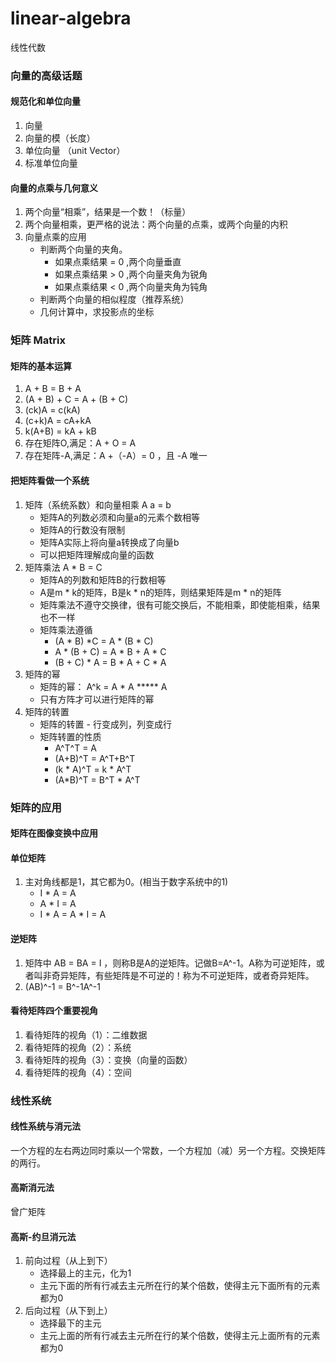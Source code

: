 # linear-algebra
线性代数

### 向量的高级话题

#### 规范化和单位向量

1. 向量
2. 向量的模（长度）
3. 单位向量 （unit Vector）
4. 标准单位向量

#### 向量的点乘与几何意义

1. 两个向量“相乘”，结果是一个数！（标量）
2. 两个向量相乘，更严格的说法：两个向量的点乘，或两个向量的内积
3. 向量点乘的应用
   - 判断两个向量的夹角。
      - 如果点乘结果 = 0 ,两个向量垂直
      - 如果点乘结果 > 0 ,两个向量夹角为锐角
      - 如果点乘结果 < 0 ,两个向量夹角为钝角
   - 判断两个向量的相似程度（推荐系统）
   - 几何计算中，求投影点的坐标

### 矩阵 Matrix

#### 矩阵的基本运算

1. A + B = B + A
2. (A + B) + C = A + (B + C)
3. (ck)A = c(kA)
4. (c+k)A = cA+kA
5. k(A+B) = kA + kB
6. 存在矩阵O,满足：A + O = A
7. 存在矩阵-A,满足：A +（-A）= 0 ，且 -A 唯一

#### 把矩阵看做一个系统

1. 矩阵（系统系数）和向量相乘 A a = b
   - 矩阵A的列数必须和向量a的元素个数相等
   - 矩阵A的行数没有限制
   - 矩阵A实际上将向量a转换成了向量b
   - 可以把矩阵理解成向量的函数
2. 矩阵乘法 A * B = C 
    - 矩阵A的列数和矩阵B的行数相等
    - A是m * k的矩阵，B是k * n的矩阵，则结果矩阵是m * n的矩阵
    - 矩阵乘法不遵守交换律，很有可能交换后，不能相乘，即使能相乘，结果也不一样
    - 矩阵乘法遵循
       - (A * B) *C = A * (B * C)
       - A * (B + C) = A * B + A * C
       - (B + C) * A = B * A + C * A
3. 矩阵的幂
    - 矩阵的幂： A^k = A * A ***** A
    - 只有方阵才可以进行矩阵的幂
4. 矩阵的转置
    - 矩阵的转置 - 行变成列，列变成行
    - 矩阵转置的性质
        - A^T^T = A
        - (A+B)^T = A^T+B^T
        - (k * A)^T = k * A^T
        - (A*B)^T = B^T * A^T
        
### 矩阵的应用

#### 矩阵在图像变换中应用

#### 单位矩阵

1. 主对角线都是1，其它都为0。(相当于数字系统中的1)
    - I * A = A 
    - A * I = A 
    - I * A = A * I = A 

#### 逆矩阵

1. 矩阵中 AB = BA = I ，则称B是A的逆矩阵。记做B=A^-1。A称为可逆矩阵，或者叫非奇异矩阵，有些矩阵是不可逆的！称为不可逆矩阵，或者奇异矩阵。
2. (AB)^-1 = B^-1A^-1

#### 看待矩阵四个重要视角

1. 看待矩阵的视角（1）：二维数据
2. 看待矩阵的视角（2）：系统
3. 看待矩阵的视角（3）：变换（向量的函数）
4. 看待矩阵的视角（4）：空间

### 线性系统

#### 线性系统与消元法

一个方程的左右两边同时乘以一个常数，一个方程加（减）另一个方程。交换矩阵的两行。

#### 高斯消元法

曾广矩阵

#### 高斯-约旦消元法

1. 前向过程（从上到下）
   - 选择最上的主元，化为1
   - 主元下面的所有行减去主元所在行的某个倍数，使得主元下面所有的元素都为0
2. 后向过程（从下到上）
   - 选择最下的主元
   - 主元上面的所有行减去主元所在行的某个倍数，使得主元上面所有的元素都为0
